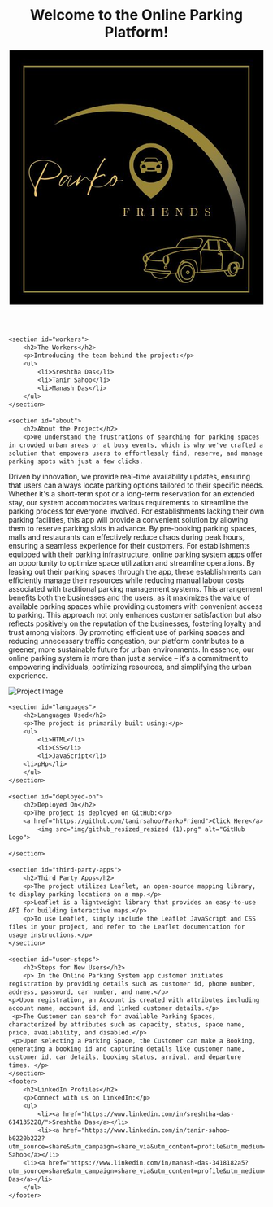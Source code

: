 <!DOCTYPE html>
<html lang="en">
<head>
    <meta charset="UTF-8">
    <meta name="viewport" content="width=device-width, initial-scale=1.0">
    <title>Parking App README</title>
    <link rel="stylesheet" href="styles.css">
</head>
<body>
    <header>
        <h1>Welcome to the Online Parking Platform!</h1>
	        <img src="img/morales (1).jpg" alt="Logo">
    </header>

    <section id="workers">
        <h2>The Workers</h2>
        <p>Introducing the team behind the project:</p>
        <ul>
            <li>Sreshtha Das</li>
            <li>Tanir Sahoo</li>
            <li>Manash Das</li>
        </ul>
    </section>

    <section id="about">
        <h2>About the Project</h2>
        <p>We understand the frustrations of searching for parking spaces in crowded urban areas or at busy events, which is why we've crafted a solution that empowers users to effortlessly find, reserve, and manage parking spots with just a few clicks.
Driven by innovation, we provide real-time availability updates, ensuring that users can always locate parking options tailored to their specific needs. Whether it's a short-term spot  or a long-term reservation for an extended stay, our system accommodates various requirements to streamline the parking process for everyone involved.
For establishments lacking their own parking facilities, this app will provide a convenient solution by allowing them to reserve parking slots in advance. By pre-booking parking spaces, malls and restaurants can effectively reduce chaos during peak hours, ensuring a seamless experience for their customers. 
For establishments equipped with their parking infrastructure, online parking system apps offer an opportunity to optimize space utilization and streamline operations. By leasing out their parking spaces through the app, these establishments can efficiently manage their resources while reducing manual labour costs associated with traditional parking management systems. This arrangement benefits both the businesses and the users, as it maximizes the value of available parking spaces while providing customers with convenient access to parking. 
This approach not only enhances customer satisfaction but also reflects positively on the reputation of the businesses, fostering loyalty and trust among visitors.
By promoting efficient use of parking spaces and reducing unnecessary traffic congestion, our platform contributes to a greener, more sustainable future for urban environments.
In essence, our online parking system is more than just a service – it's a commitment to empowering individuals, optimizing resources, and simplifying the urban experience.
</p>
        <img src="C:\Users\souvi\Downloads\Three locations found near Kalighat Temple_resized_resized.jpg"alt="Project Image">
    </section>

    <section id="languages">
        <h2>Languages Used</h2>
        <p>The project is primarily built using:</p>
        <ul>
            <li>HTML</li>
            <li>CSS</li>
            <li>JavaScript</li>
	    <li>pHp</li>
        </ul>
    </section>

    <section id="deployed-on">
        <h2>Deployed On</h2>
        <p>The project is deployed on GitHub:</p>
        <a href="https://github.com/tanirsahoo/ParkoFriend">Click Here</a>
            <img src="img/github_resized_resized (1).png" alt="GitHub Logo">
       
    </section>

    <section id="third-party-apps">
        <h2>Third Party Apps</h2>
        <p>The project utilizes Leaflet, an open-source mapping library, to display parking locations on a map.</p>
        <p>Leaflet is a lightweight library that provides an easy-to-use API for building interactive maps.</p>
        <p>To use Leaflet, simply include the Leaflet JavaScript and CSS files in your project, and refer to the Leaflet documentation for usage instructions.</p>
    </section>

    <section id="user-steps">
        <h2>Steps for New Users</h2>
        <p> In the Online Parking System app customer initiates registration by providing details such as customer id, phone number, address, password, car number, and name.</p>
	<p>Upon registration, an Account is created with attributes including account name, account id, and linked customer details.</p>
	 <p>The Customer can search for available Parking Spaces, characterized by attributes such as capacity, status, space name, price, availability, and disabled.</p>
	 <p>Upon selecting a Parking Space, the Customer can make a Booking, generating a booking id and capturing details like customer name, customer id, car details, booking status, arrival, and departure times. </p>
    </section>
    <footer>
        <h2>LinkedIn Profiles</h2>
        <p>Connect with us on LinkedIn:</p>
        <ul>
            <li><a href="https://www.linkedin.com/in/sreshtha-das-614135228/">Sreshtha Das</a></li>
            <li><a href="https://www.linkedin.com/in/tanir-sahoo-b0220b222?utm_source=share&utm_campaign=share_via&utm_content=profile&utm_medium=android_app">Tanir Sahoo</a></li>
	    <li><a href="https://www.linkedin.com/in/manash-das-3418182a5?utm_source=share&utm_campaign=share_via&utm_content=profile&utm_medium=android_app">Manash Das</a></li>
        </ul>
    </footer>
</body>
</html>
